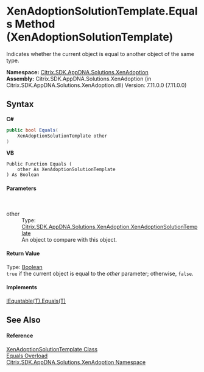 # XenAdoptionSolutionTemplate.Equals Method (XenAdoptionSolutionTemplate)
 

Indicates whether the current object is equal to another object of the same type.

**Namespace:**&nbsp;<a href="2a3ca15a-daca-4e24-783c-63ca2cba5f92">Citrix.SDK.AppDNA.Solutions.XenAdoption</a><br />**Assembly:**&nbsp;Citrix.SDK.AppDNA.Solutions.XenAdoption (in Citrix.SDK.AppDNA.Solutions.XenAdoption.dll) Version: 7.11.0.0 (7.11.0.0)

## Syntax

**C#**
```csharp
public bool Equals(
	XenAdoptionSolutionTemplate other
)
```

**VB**
```vbnet
Public Function Equals ( 
	other As XenAdoptionSolutionTemplate
) As Boolean
```


#### Parameters
&nbsp;<dl><dt>other</dt><dd>Type: <a href="5219d02c-4c25-12e5-0f36-8d1ab91e080e">Citrix.SDK.AppDNA.Solutions.XenAdoption.XenAdoptionSolutionTemplate</a><br />An object to compare with this object.</dd></dl>

#### Return Value
Type: <a href="http://msdn2.microsoft.com/en-us/library/a28wyd50" target="_blank">Boolean</a><br />`true` if the current object is equal to the *other* parameter; otherwise, `false`.

#### Implements
<a href="http://msdn2.microsoft.com/en-us/library/ms131190" target="_blank">IEquatable(T).Equals(T)</a><br />

## See Also


#### Reference
<a href="5219d02c-4c25-12e5-0f36-8d1ab91e080e">XenAdoptionSolutionTemplate Class</a><br /><a href="05deff0b-dffb-1237-fab0-fd7df39c1e93">Equals Overload</a><br /><a href="2a3ca15a-daca-4e24-783c-63ca2cba5f92">Citrix.SDK.AppDNA.Solutions.XenAdoption Namespace</a><br />